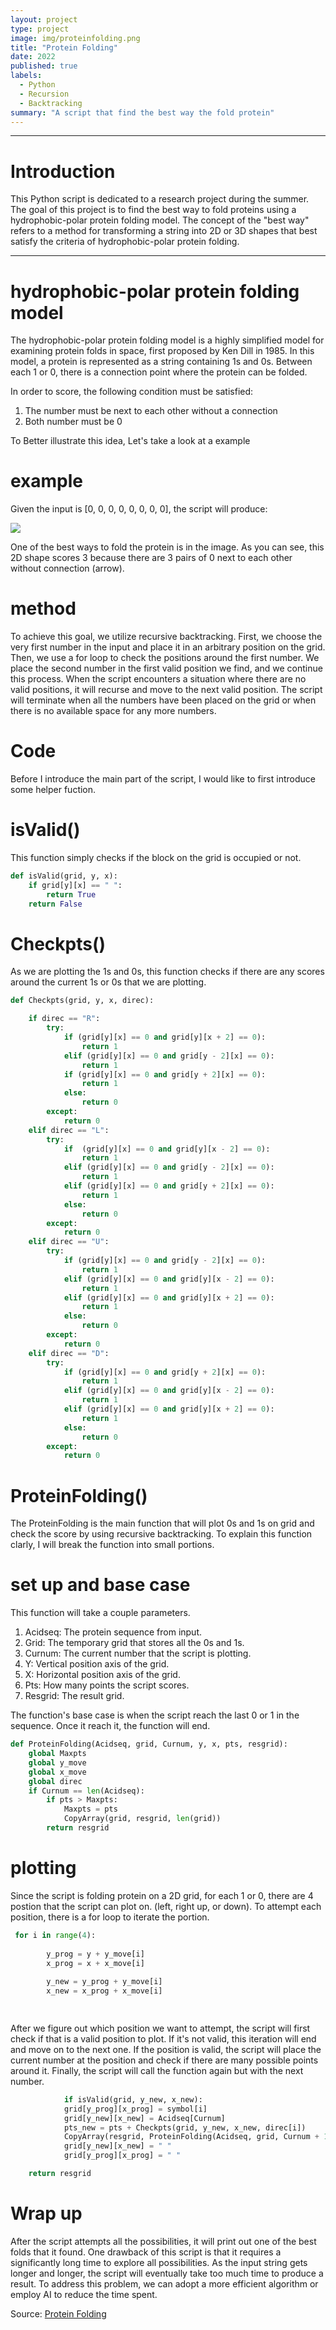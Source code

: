 ```yaml
---
layout: project
type: project
image: img/proteinfolding.png
title: "Protein Folding"
date: 2022
published: true
labels:
  - Python
  - Recursion
  - Backtracking
summary: "A script that find the best way the fold protein"
---
```

<hr>

# Introduction
This Python script is dedicated to a research project during the summer. The goal of this project is to find the best way to fold proteins using a hydrophobic-polar protein folding model. The concept of the "best way" refers to a method for transforming a string into 2D or 3D shapes that best satisfy the criteria of hydrophobic-polar protein folding. 

<hr>

# hydrophobic-polar protein folding model

The hydrophobic-polar protein folding model is a highly simplified model for examining protein folds in space, first proposed by Ken Dill in 1985. In this model, a protein is represented as a string containing 1s and 0s. Between each 1 or 0, there is a connection point where the protein can be folded. 

In order to score, the following condition must be satisfied:

1. The number must be next to each other without a connection
2. Both number must be 0

To Better illustrate this idea, Let's take a look at a example

# example

Given the input is [0, 0, 0, 0, 0, 0, 0, 0], the script will produce:

<img class="img-fluid" src="../img/example.png">

One of the best ways to fold the protein is in the image. As you can see, this 2D shape scores 3 because there are 3 pairs of 0 next to each other without connection (arrow).

# method 

To achieve this goal, we utilize recursive backtracking. First, we choose the very first number in the input and place it in an arbitrary position on the grid. Then, we use a for loop to check the positions around the first number. We place the second number in the first valid position we find, and we continue this process. When the script encounters a situation where there are no valid positions, it will recurse and move to the next valid position. The script will terminate when all the numbers have been placed on the grid or when there is no available space for any more numbers.

# Code

Before I introduce the main part of the script, I would like to first introduce some helper fuction. 

# isValid()

This function simply checks if the block on the grid is occupied or not.

```python
def isValid(grid, y, x):
    if grid[y][x] == " ":
        return True
    return False

```

# Checkpts()

As we are plotting the 1s and 0s, this function checks if there are any scores around the current 1s or 0s that we are plotting.

```python
def Checkpts(grid, y, x, direc):

    if direc == "R":
        try:
            if (grid[y][x] == 0 and grid[y][x + 2] == 0):
                return 1
            elif (grid[y][x] == 0 and grid[y - 2][x] == 0):
                return 1
            if (grid[y][x] == 0 and grid[y + 2][x] == 0):
                return 1
            else:
                return 0
        except:
            return 0
    elif direc == "L":
        try:
            if  (grid[y][x] == 0 and grid[y][x - 2] == 0):
                return 1
            elif (grid[y][x] == 0 and grid[y - 2][x] == 0):
                return 1
            elif (grid[y][x] == 0 and grid[y + 2][x] == 0):
                return 1
            else:
                return 0
        except:
            return 0
    elif direc == "U":
        try:
            if (grid[y][x] == 0 and grid[y - 2][x] == 0):
                return 1
            elif (grid[y][x] == 0 and grid[y][x - 2] == 0):
                return 1
            elif (grid[y][x] == 0 and grid[y][x + 2] == 0):
                return 1
            else:
                return 0
        except:
            return 0
    elif direc == "D":
        try:
            if (grid[y][x] == 0 and grid[y + 2][x] == 0):
                return 1
            elif (grid[y][x] == 0 and grid[y][x - 2] == 0):
                return 1
            elif (grid[y][x] == 0 and grid[y][x + 2] == 0):
                return 1
            else:
                return 0
        except:
            return 0
```

# ProteinFolding()

The ProteinFolding is the main function that will plot 0s and 1s on grid and check the score by using recursive backtracking. To explain this function clarly, I will break the function into small portions. 

# set up and base case

This function will take a couple parameters. 


1. Acidseq: The protein sequence from input.
2. Grid: The temporary grid that stores all the 0s and 1s.
3. Curnum: The current number that the script is plotting.
4. Y: Vertical position axis of the grid.
5. X: Horizontal position axis of the grid.
6. Pts: How many points the script scores.
7. Resgrid: The result grid.

The function's base case is when the script reach the last 0 or 1 in the sequence. Once it reach it, the function will end.

```python
def ProteinFolding(Acidseq, grid, Curnum, y, x, pts, resgrid):
    global Maxpts
    global y_move
    global x_move
    global direc
    if Curnum == len(Acidseq):
        if pts > Maxpts:
            Maxpts = pts
            CopyArray(grid, resgrid, len(grid))
        return resgrid
```

# plotting 

Since the script is folding protein on a 2D grid, for each 1 or 0, there are 4 postion that the script can plot on. (left, right up, or down). To attempt each position, there is a for loop to iterate the portion. 

```python
 for i in range(4):
        
        y_prog = y + y_move[i]
        x_prog = x + x_move[i]
        
        y_new = y_prog + y_move[i]
        x_new = x_prog + x_move[i]

        
```


After we figure out which position we want to attempt, the script will first check if that is a valid position to plot. If it's not valid, this iteration will end and move on to the next one. If the position is valid, the script will place the current number at the position and check if there are many possible points around it. Finally, the script will call the function again but with the next number.

```python
            if isValid(grid, y_new, x_new):
            grid[y_prog][x_prog] = symbol[i]
            grid[y_new][x_new] = Acidseq[Curnum]
            pts_new = pts + Checkpts(grid, y_new, x_new, direc[i])
            CopyArray(resgrid, ProteinFolding(Acidseq, grid, Curnum + 1, y_new, x_new, pts_new, resgrid), len(grid))
            grid[y_new][x_new] = " "
            grid[y_prog][x_prog] = " "

    return resgrid
```


# Wrap up

After the script attempts all the possibilities, it will print out one of the best folds that it found. One drawback of this script is that it requires a significantly long time to explore all possibilities. As the input string gets longer and longer, the script will eventually take too much time to produce a result. To address this problem, we can adopt a more efficient algorithm or employ AI to reduce the time spent.

Source: <a href="https://github.com/shu4dev/ProteinFolding"><i class="large github icon "></i>Protein Folding</a>
